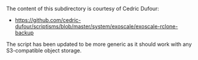 The content of this subdirectory is courtesy of Cedric Dufour:
- https://github.com/cedric-dufour/scriptisms/blob/master/system/exoscale/exoscale-rclone-backup

The script has been updated to be more generic as it should work with any S3-compatible object storage.
